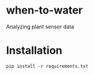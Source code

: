 # when-to-water
Analyzing plant sensor data

# Installation

```Shell
pip install -r requirements.txt
```
